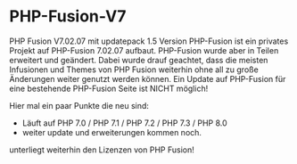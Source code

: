 # PHP-Fusion-V7
PHP Fusion V7.02.07 mit  updatepack 1.5 Version
PHP-Fusion ist ein privates Projekt auf PHP-Fusion 7.02.07 aufbaut. PHP-Fusion wurde aber in Teilen erweitert und geändert. Dabei wurde drauf geachtet, dass die meisten Infusionen und Themes von PHP Fusion weiterhin ohne all zu große Änderungen weiter genutzt werden können. 
Ein Update auf PHP-Fusion für eine bestehende PHP-Fusion Seite ist NICHT möglich!

Hier mal ein paar Punkte die neu sind:
- Läuft auf PHP 7.0 / PHP 7.1 / PHP 7.2 / PHP 7.3 / PHP 8.0
- weiter update und erweiterungen kommen noch.

 unterliegt weiterhin den Lizenzen von PHP Fusion!


